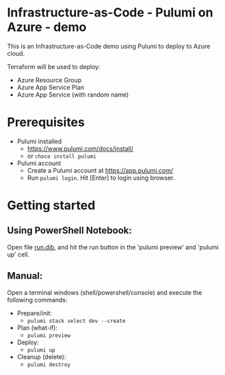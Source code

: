 # Infrastructure-as-Code - Pulumi on Azure - demo

This is an Infrastructure-as-Code demo using Pulumi to deploy to Azure cloud.

Terraform will be used to deploy:

- Azure Resource Group
- Azure App Service Plan
- Azure App Service (with random name)

# Prerequisites

- Pulumi installed  
  - https://www.pulumi.com/docs/install/
  - or `choco install pulumi`
- Pulumi account
  - Create a Pulumi account at https://app.pulumi.com/
  - Run `pulumi login`. Hit [Enter] to login using browser.
    
# Getting started

## Using PowerShell Notebook:

Open file [run.dib](run.dib), and hit the run button in the 'pulumi preview' and 'pulumi up' cell.

## Manual:

Open a terminal windows (shell/powershell/console) and execute the following commands:

- Prepare/init:
  - `pulumi stack select dev --create`
- Plan (what-if):
  - `pulumi preview`
- Deploy:
  - `pulumi up`
- Cleanup (delete):
  - `pulumi destroy`

